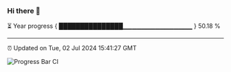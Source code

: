 ### Hi there 👋

⏳ Year progress { ███████████████▁▁▁▁▁▁▁▁▁▁▁▁▁▁▁ } 50.18 %

---

⏰ Updated on Tue, 02 Jul 2024 15:41:27 GMT

![Progress Bar CI](https://github.com/IshwaranRudhara/GIT-ACTION/workflows/Progress%20Bar%20CI/badge.svg)
